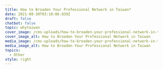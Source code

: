 ```yaml
---
title: How to Broaden Your Professional Network in Taiwan?
date: 2021-08-30T03:10:06.839Z
draft: false
chatbot: false
topic: whytaiwan
cover_image: /cms-uploads/how-to-broaden-your-professional-network-in-taiwan-1.jpg
cover_image_alt: How to Broaden Your Professional Network in Taiwan
media_image: /cms-uploads/how-to-broaden-your-professional-network-in-taiwan-1.jpg
media_image_alt: How to Broaden Your Professional Network in Taiwan
topics:
  - Other
style: right
---
```

